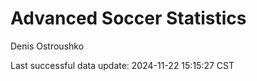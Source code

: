 # Advanced Soccer Statistics
Denis Ostroushko

<!-- gfm -->

Last successful data update: 2024-11-22 15:15:27 CST
